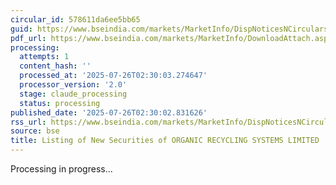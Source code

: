 ```yaml
---
circular_id: 578611da6ee5bb65
guid: https://www.bseindia.com/markets/MarketInfo/DispNoticesNCirculars.aspx?Noticeid={BDD4BFBB-1936-40BA-8E0F-46519F459F77}&noticeno=20250725-22&dt=07/25/2025&icount=22&totcount=69&flag=0
pdf_url: https://www.bseindia.com/markets/MarketInfo/DownloadAttach.aspx?id=20250725-22&attachedId=
processing:
  attempts: 1
  content_hash: ''
  processed_at: '2025-07-26T02:30:03.274647'
  processor_version: '2.0'
  stage: claude_processing
  status: processing
published_date: '2025-07-26T02:30:02.831626'
rss_url: https://www.bseindia.com/markets/MarketInfo/DispNoticesNCirculars.aspx?Noticeid={BDD4BFBB-1936-40BA-8E0F-46519F459F77}&noticeno=20250725-22&dt=07/25/2025&icount=22&totcount=69&flag=0
source: bse
title: Listing of New Securities of ORGANIC RECYCLING SYSTEMS LIMITED
---
```


Processing in progress...